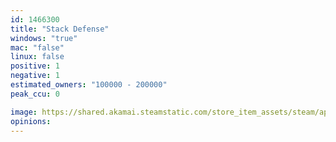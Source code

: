 ```yaml
---
id: 1466300
title: "Stack Defense"
windows: "true"
mac: "false"
linux: false
positive: 1
negative: 1
estimated_owners: "100000 - 200000"
peak_ccu: 0

image: https://shared.akamai.steamstatic.com/store_item_assets/steam/apps/1466300/header.jpg?t=1639567566
opinions:
---
```

